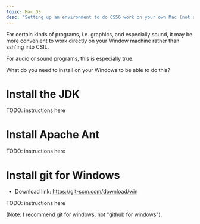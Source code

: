 ```yaml
---
topic: Mac OS
desc: "Setting up an environment to do CS56 work on your own Mac (not ssh'ing into CSIL)"
---
```


For certain kinds of programs, i.e. graphics, and especially sound, 
it may be more convenient to work directly on your Window machine rather than 
ssh'ing into CSIL.

For audio or sound programs, this is especially true.

What do you need to install on your Windows to be able to do this?

# Install the JDK

TODO: instructions here



# Install Apache Ant

TODO: instructions here

# Install git for Windows

* Download link: <https://git-scm.com/download/win>

TODO: instructions here

(Note: I recommend git for windows, not "github for windows").
